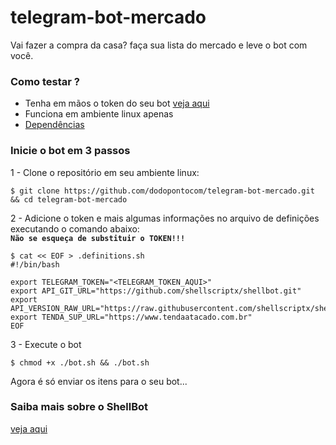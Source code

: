# telegram-bot-mercado
Vai fazer a compra da casa? faça sua lista do mercado e leve o bot com você.

### Como testar ?
- Tenha em mãos o token do seu bot [veja aqui](https://core.telegram.org/bots#6-botfather)
- Funciona em ambiente linux apenas
- [Dependências](https://github.com/shellscriptx/shellbot#requerimentos)

### Inicie o bot em 3 passos
1 - Clone o repositório em seu ambiente linux:
```shell
$ git clone https://github.com/dodopontocom/telegram-bot-mercado.git && cd telegram-bot-mercado
```
2 - Adicione o token e mais algumas informações no arquivo de definições executando o comando abaixo:  
**`Não se esqueça de substituir o TOKEN!!!`**
```shell
$ cat << EOF > .definitions.sh
#!/bin/bash

export TELEGRAM_TOKEN="<TELEGRAM_TOKEN_AQUI>"
export API_GIT_URL="https://github.com/shellscriptx/shellbot.git"
export API_VERSION_RAW_URL="https://raw.githubusercontent.com/shellscriptx/shellbot/master/ShellBot.sh"
export TENDA_SUP_URL="https://www.tendaatacado.com.br"
EOF
```
3 - Execute o bot
```shell
$ chmod +x ./bot.sh && ./bot.sh
```

Agora é só enviar os itens para o seu bot...

### Saiba mais sobre o ShellBot

[veja aqui](https://github.com/shellscriptx/shellbot/wiki)
